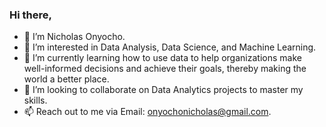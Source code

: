 ### Hi there,

- 👋 I’m Nicholas Onyocho.
- 👀 I’m interested in Data Analysis, Data Science, and Machine Learning.
- 🌱 I’m currently learning how to use data to help organizations make well-informed decisions and achieve their goals, thereby making the world a better place.
- 💞️ I’m looking to collaborate on Data Analytics projects to master my skills.
- 📫 Reach out to me via Email: onyochonicholas@gmail.com.

